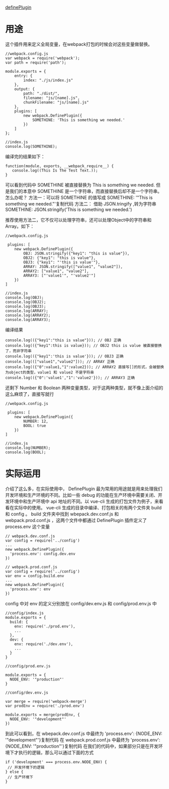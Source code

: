 [definePlugin](https://juejin.cn/post/6844903458974203911)

# 用途
这个插件用来定义全局变量，在webpack打包的时候会对这些变量做替换。
```
//webpack.config.js
var webpack = require('webpack');
var path = require('path');

module.exports = {
    entry: {
        index: "./js/index.js"
    },
    output: {
        path: "./dist/",
        filename: "js/[name].js",
        chunkFilename: "js/[name].js"
    },
    plugins: [
        new webpack.DefinePlugin({
            SOMETHINE: 'This is something we needed.'
        })
    ]
};

//index.js
console.log(SOMETHINE);
```
编译完的结果如下：
```
function(module, exports, __webpack_require__) {
   console.log((This Is The Test Text.));
}
```

可以看到代码中 SOMETHINE 被直接替换为 This is something we needed. 但是我们的本意中 SOMETHINE 是一个字符串，而直接替换后却不是一个字符串。怎么办呢？
方法一：可以将 SOMETHINE 的值写成  SOMETHINE: '"This is something we needed."'复制代码
方法二： 借助 JSON.tringify ,转为字符串 SOMETHINE: JSON.stringify('This is something we needed.')

推荐使用方法二，它不仅可以处理字符串，还可以处理Object中的字符串和Array。如下：
```
//webpack.config.js

 plugins: [
    new webpack.DefinePlugin({
        OBJ: JSON.stringify({"key1": "this is value"}),
        OBJ2: {"key1": "this is value"},
        OBJ3: {"key1": "'this is value'"},
        ARRAY: JSON.stringify(["value1", "value2"]),
        ARRAY2: ["value1", "value2"],
        ARRAY3: ["'value1'", "'value2'"]
    })
]

//index.js
console.log(OBJ);
console.log(OBJ2);
console.log(OBJ3);
console.log(ARRAY);
console.log(ARRAY2);
console.log(ARRAY3);
```
编译结果
```
console.log(({"key1":"this is value"})); // OBJ 正确
console.log(({"key1":this is value})); // OBJ2 this is value 被直接替换了，而非字符串
console.log(({"key1":'this is value'})); // OBJ3 正确
console.log((["value1","value2"])); // ARRAY 正确
console.log(({"0":value1,"1":value2})); // ARRAY2 直接写[]的形式，会被替换为object的类型，value1 和 value2 不是字符串
console.log(({"0":'value1',"1":'value2'})); // ARRAY3 正确
```
还剩下 Number 和 Boolean 两种变量类型，对于这两种类型，就不像上面介绍的这么麻烦了，直接写就行
```
//webpack.config.js

 plugins: [
    new webpack.DefinePlugin({
        NUMBER: 12,
        BOOL: true
    })
]

//index.js
console.log(NUMBER);
console.log(BOOL);
```
# 实际运用

介绍了这么多，在实际使用中， DefinePlugin 最为常用的用途就是用来处理我们开发环境和生产环境的不同。比如一些 debug 的功能在生产环境中需要关闭、开发环境中和生产环境中 api 地址的不同。以 vue-cli 生成的打包文件为例子，来看看在实际中的使用。
vue-cli 生成的目录中编译、打包相关的有两个文件夹 build 和 config 。
build 文件夹中找到 wbepack.dev.conf.js 和 webpack.prod.conf.js ，这两个文件中都通过 DefinePlugin 插件定义了 process.env 这个变量

```
// webpack.dev.conf.js
var config = require('../config')
...
new webpack.DefinePlugin({
  'process.env': config.dev.env
})

// webpack.prod.conf.js
var config = require('../config')
var env = config.build.env
...
new webpack.DefinePlugin({
  'process.env': env
})
```
config 中对 env 的定义分别放在 config/dev.env.js 和 config/prod.env.js 中
```
//config/index.js
module.exports = {
  build: {
    env: require('./prod.env'),
    ...
  },
  dev: {
    env: require('./dev.env'),
    ...
  }
}

//config/prod.env.js

module.exports = {
  NODE_ENV: '"production"'
}

//config/dev.env.js

var merge = require('webpack-merge')
var prodEnv = require('./prod.env')

module.exports = merge(prodEnv, {
  NODE_ENV: '"development"'
})
```
到此可以看到，在 wbepack.dev.conf.js 中最终为  'process.env': {NODE_ENV: '"development"'}复制代码
在 webpack.prod.conf.js 中最终为  'process.env': {NODE_ENV: '"production"'}复制代码
在我们的代码中，如果部分只是在开发环境下才执行的逻辑，那么可以通过下面的方式
```
if ('development' === process.env.NODE_ENV) {
 // 开发环境下的逻辑
} else {
 // 生产环境下
}

```